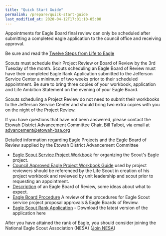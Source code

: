 ```yaml
---
title: "Quick Start Guide"
permalink: /prepare/quick-start-guide
last_modified_at: 2020-04-12T17:01:10-05:00
---
```


Appointments for Eagle Board final review can only be scheduled after submitting a completed eagle application to the council office and receiving approval.

Be sure and read the [Twelve Steps from Life to Eagle](/prepare/twelve-steps)

Scouts must schedule their Project Review or Board of Review by the 3rd Tuesday of the month. Scouts scheduling an Eagle Board of Review must have their completed Eagle Rank Application submitted to the Jefferson Service Center a minimum of two weeks prior to their scheduled appointment. Be sure to bring three copies of your workbook, application and Life Ambition Statement on the evening of your Eagle Board.

Scouts scheduling a Project Review do not need to submit their workbooks to the Jefferson Service Center and should bring two extra copies with you on the night of the Project Review.

If you have questions that have not been answered, please contact the Etowah District Advancement Committee Chair, Bill Talbot, via email at <advancement@etowah-bsa.org>

Detailed information regarding Eagle Projects and the Eagle Board of Review supplied by the Etowah District Advancement Committee

* [Eagle Scout Service Project Workbook](https://www.scouting.org/programs/scouts-bsa/advancement-and-awards/eagle-scout-workbook/) for organizing the Scout's Eagle project.
* [Council Approved Eagle Project Workbook Guide](/prepare/eagle-project-workbook-guide) used by project reviewers should be referenced by the Life Scout in creation of his project workbook and reviewed by unit leadership and scout prior to requesting an appointment.
* [Description](http://www.etowah-bsa.org/index.cfm/id:26) of an Eagle Board of Review, some ideas about what to expect.
* [Eagle Board Procedure](http://www.etowah-bsa.org/index.cfm/id:28) A review of the procedures for Eagle Scout service project proposal approvals & Eagle Boards of Review.
* [Eagle Scout Rank Application](http://www.scouting.org/filestore/pdf/512-728_WB_fillable.pdf) - Download the latest version of the application here


After you have attained the rank of Eagle, you should consider joining the National Eagle Scout Association (NESA) ([Join NESA](http://www.nesa.org/))
